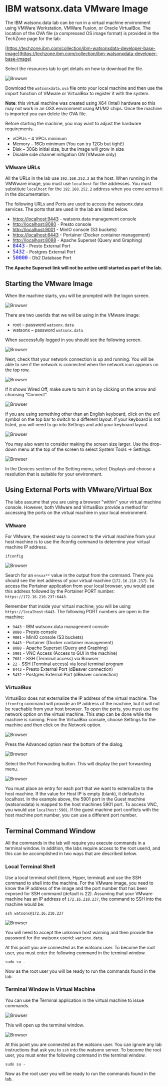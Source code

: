 # IBM watsonx.data VMware Image

The IBM watsonx.data lab can be run in a virtual machine environment using VMWare Workstation, VMWare Fusion, or Oracle VirtualBox. The location of the OVA file (a compressed OS image format) is provided in the TechZone page for the lab:

[https://techzone.ibm.com/collection/ibm-watsonxdata-developer-base-image](https://techzone.ibm.com/collection/ibm-watsonxdata-developer-base-image)

Select the resources tab to get details on how to download the file.

![Browser](wxd-images/techzone-resources.png)

Download the `watsonxdata.ova` file onto your local machine and then use the import function of VMware or VirtualBox to register it with the system. 

**Note**:  this virtual machine was created using X64 (Intel) hardware so this may not work in an OSX environment using M1/M2 chips. Once the machine is imported you can delete the OVA file.

Before starting the machine, you may want to adjust the hardware requirements.

   * vCPUs – 4 VPCs minimum
   * Memory – 16Gb minimum (You can try 12Gb but tight!)
   * Disk – 30Gb initial size, but the image will grow in size
   * Disable side channel mitigation ON (VMware only)

### VMware URLs 
All the URLs in the lab use `192.168.252.2` as the host. When running in the VMWware image, you must use `localhost` for the addresses. You must substitute `localhost` for the `192.168.252.2` address when you come across it in the documentation.

The following URLs and Ports are used to access the watsonx.data services.
The ports that are used in the lab are listed below.

   * <a href="https://localhost:9443" target="_blank">https://localhost:9443</a> - watsonx.data management console
   * <a href="http://localhost:8080" target="_blank">http://localhost:8080</a> - Presto console
   * <a href="http://localhost:9001" target="_blank">http://localhost:9001</a> - MinIO console (S3 buckets)
   * <a href="https://localhost:6443" target="_blank">https://localhost:6443</a> - Portainer (Docker container management)
   * <a href="http://localhost:8088" target="_blank">http://localhost:8088</a> - Apache Superset (Query and Graphing)
   * <code style="color:blue;font-size:medium;">8443</code> - Presto External Port
   * <code style="color:blue;font-size:medium;">5432</code> - Postgres External Port
   * <code style="color:blue;font-size:medium;">50000</code> - Db2 Database Port

**The Apache Superset link will not be active until started as part of the lab.**

## Starting the VMware Image

When the machine starts, you will be prompted with the logon screen.

![Browser](wxd-images/wxd-logon.png)
 
There are two userids that we will be using in the VMware image:

   * root – password `watsonx.data`
   * watsonx – password `watsonx.data`

When successfully logged in you should see the following screen.

![Browser](wxd-images/wxd-main.png)
 
Next, check that your network connection is up and running. You will be able to see if the network is connected when the network icon appears on the top row.

![Browser](wxd-images/wxd-internet.png)
 
If it shows Wired Off, make sure to turn it on by clicking on the arrow and choosing “Connect”.

![Browser](wxd-images/wxd-interneton.png)

If you are using something other than an English keyboard, click on the en1 symbol on the top bar to switch to a different layout. If your keyboard is not listed, you will need to go into Settings and add your keyboard layout.

![Browser](wxd-images/wxd-options.png)

You may also want to consider making the screen size larger. Use the drop-down menu at the top of the screen to select System Tools -> Settings. 

![Browser](wxd-images/wxd-resolution.png)

In the Devices section of the Setting menu, select Displays and choose a resolution that is suitable for your environment.
 
## Using External Ports with VMware/Virtual Box
The labs assume that you are using a browser "within" your virtual machine console. However, both VMware and VirtualBox provide a method for accessing the ports on the virtual machine in your local environment. 

### VMware

For VMware, the easiest way to connect to the virtual machine from your host machine is to use the ifconfig command to determine your virtual machine IP address.
```
ifconfig
```

![Browser](wxd-images/wxd-ipaddress.png)
 
Search for an `ensxx**` value in the output from the command. There you should see the inet address of your virtual machine (`172.16.210.237`). To access the Portainer application from your local browser, you would use this address followed by the Portainer PORT number: `https://172.16.210.237:6443`.

Remember that inside your virtual machine, you will be using `https://localhost:6443`. The following PORT numbers are open in the machine:

   * `9443` - IBM watsonx.data management console
   * `8080` - Presto console
   * `9001` - MinIO console (S3 buckets)
   * `6443` - Portainer (Docker container management)
   * `8088` - Apache Superset (Query and Graphing)
   * `5901` - VNC Access (Access to GUI in the machine)
   * `7681` - SSH (Terminal access) via Browser
   * `22` - SSH (Terminal access) via local terminal program
   * `8443` - Presto External Port (dBeaver connection)
   * `5432` - Postgres External Port (dBeaver connection)

### VirtualBox

VirtualBox does not externalize the IP address of the virtual machine. The `ifconfig` command will provide an IP address of the machine, but it will not be reachable from your host browser. To open the ports, you must use the network option on the virtual machine. This step can be done while the machine is running. From the VirtualBox console, choose Settings for the machine and then click on the Network option.

![Browser](wxd-images/vbox-network.png)
 
Press the Advanced option near the bottom of the dialog.

![Browser](wxd-images/vbox-network-1.png)
 
Select the Port Forwarding button. This will display the port forwarding menu.

![Browser](wxd-images/vbox-network-2.png)
 
You must place an entry for each port that we want to externalize to the host machine. If the value for Host IP is empty (blank), it defaults to localhost. In the example above, the 5901 port in the Guest machine (watsonxdata) is mapped to the host machines 5901 port. To access VNC, you would use `localhost:5901`. If the guest machine port conflicts with the host machine port number, you can use a different port number. 

## Terminal Command Window

All the commands in the lab will require you execute commands in a terminal window. In addition, the labs require access to the root userid, and this can be accomplished in two ways that are described below.

### Local Terminal Shell

Use a local terminal shell (iterm, Hyper, terminal) and use the SSH command to shell into the machine. For the VMware image, you need to know the IP address of the image and the port number that has been exposed for SSH command (default is 22). Assuming that your VMware machine has an IP address of `172.16.210.237`, the command to SSH into the machine would be:
```
ssh watsonx@172.16.210.237
```
![Browser](wxd-images/ssh-local.png)

You will need to accept the unknown host warning and then provide the password for the watsonx userid: `watsonx.data`.

At this point you are connected as the watsonx user. To become the root user, you must enter the following command in the terminal window.
```
sudo su -
```
Now as the root user you will be ready to run the commands found in the lab.

### Terminal Window in Virtual Machine

You can use the Terminal application in the virtual machine to issue commands. 

![Browser](wxd-images/terminal-vmware-command.png)

This will open up the terminal window.

![Browser](wxd-images/terminal-vmware.png)

At this point you are connected as the watsonx user. You can ignore any lab instructions that ask you to `ssh` into the watsonx server. To become the root user, you must enter the following command in the terminal window.
```
sudo su -
```

Now as the root user you will be ready to run the commands found in the lab.